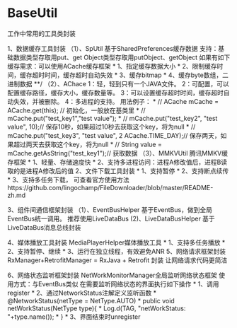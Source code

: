# BaseUtil
工作中常用的工具类封装

1、数据缓存工具封装
（1）、SpUtil
    基于SharedPreferences缓存数据
​   支持：基础数据类型存取用put、get
         Object类型存取用putObject、getObject
    如果有如下缓存需求：可以使用ACache缓存框架
      * 1、指定缓存数据大小
      * 2、限制缓存时间，缓存超时时间，缓存超时自动失效
      * 3、缓存bitmap
      * 4、缓存byte数组，二进制数据
      **/
（2）、AChace
    1：轻，轻到只有一个JAVA文件。
    2：可配置，可以配置缓存路径，缓存大小，缓存数量等。
    3：可以设置缓存超时时间，缓存超时自动失效，并被删除。
    4：多进程的支持。
    用法例子：
     * // ACache mCache = ACache.get(this); // 初始化，一般放在基类里
     * // mCache.put("test_key1","test value");
     * // mCache.put("test_key2", "test value", 10);// 保存10秒，如果超过10秒去获取这个key，将为null
     * // mCache.put("test_key3", "test value", 2 ACache.TIME_DAY);// 保存两天，如果超过两天去获取这个key，将为null
     * // String value = mCache.getAsString("test_key1");// 获取数据
（3）、MMKVUtil
    腾讯MMKV缓存框架
     * 1、轻量、存储速度快
     * 2、支持多进程访问：进程A修改值后，进程B读取的是进程A修改后的值
2、文件下载工具封装
    * 1、支持暂停
    * 2、支持断点续传
    * 3、支持多任务下载，
    可查看官方使用方法https://github.com/lingochamp/FileDownloader/blob/master/README-zh.md

3、组件间通信框架封装
（1）、EventBusHelper
    基于EventBus，做到全局EventBus统一调用。
    推荐使用LiveDataBus
 (2)、LiveDataBusHelper
    基于LiveDataBus消息总线封装

4、媒体播放工具封装
    MediaPlayerHelper媒体播放工具
     * 1、支持多任务播放
     * 2、支持暂停、继续
     * 3、运行在独立线程，有效避免ANR
5、网络请求框架封装
    RxManager+RetrofitManager = RxJava + Retrofit 封装
    让网络请求代码更简洁

6、网络状态监听框架封装
    NetWorkMonitorManager全局监听网络状态框架
     使用方式：与EventBus类似
     在需要监听网络状态的界面执行如下操作
      * 1、调用register
      * 2、通过NetworkStatus注解定义监听函数
      * @NetworkStatus(netType = NetType.AUTO)
      * public void netWorkStatus(NetType type){
      * Log.d(TAG, "netWorkStatus: "+type.name());
      *     }
      * 3、界面结束时unregister



